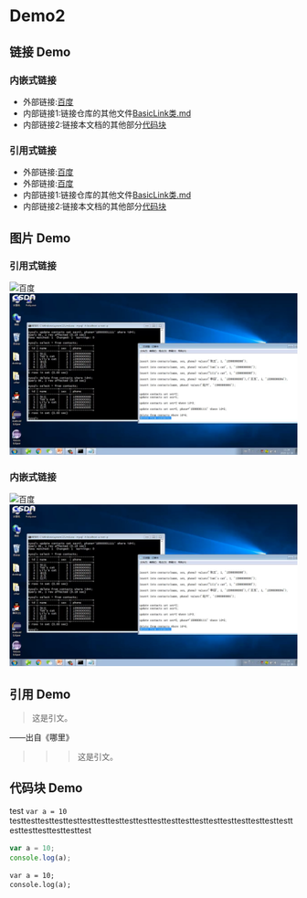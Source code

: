 # Demo2

## 链接 Demo
### 内嵌式链接
- 外部链接:[百度](https://www.baidu.com)
- 内部链接1:链接仓库的其他文件[BasicLink类.md](BasicLink类.md)
- 内部链接2:链接本文档的其他部分[代码块](Demo2.md#代码块-Demo)
### 引用式链接
- 外部链接:[百度]
- 外部链接:[百度][baidu]
- 内部链接1:链接仓库的其他文件[BasicLink类.md]
- 内部链接2:链接本文档的其他部分[代码块]
## 图片 Demo
### 引用式链接
![百度](https://www.baidu.com/img/PCtm_d9c8750bed0b3c7d089fa7d55720d6cf.png "百度网站")
![insert_update_delete](insert_update_delete.png "insert_update_delete.png")
### 内嵌式链接
![百度][baidu_logo]
![][open_png]
## 引用 Demo
> 这是引文。  

——出自《哪里》
>>> 这是引文。
## 代码块 Demo
test `var a = 10` testtesttesttesttesttesttesttesttesttesttesttesttesttesttesttesttesttesttesttesttesttesttesttesttesttest
```javascript
var a = 10;
console.log(a);
```
    var a = 10;
    console.log(a);
<!--  -->
[百度]:https://www.baidu.com
[baidu]:https://www.baidu.com
[BasicLink类.md]:BasicLink类.md
[代码块]:Demo2.md#代码块-Demo
[baidu_logo]:https://www.baidu.com/img/PCtm_d9c8750bed0b3c7d089fa7d55720d6cf.png
[open_png]:insert_update_delete.png "insert_update_delete.png"